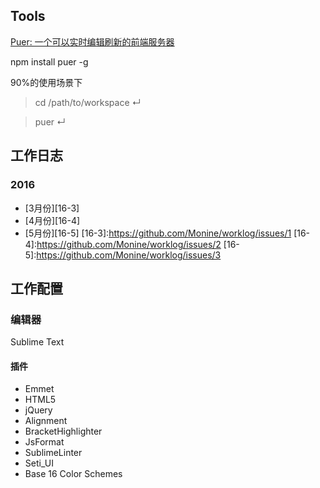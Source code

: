 Tools
---
[Puer: 一个可以实时编辑刷新的前端服务器](http://leeluolee.github.io/2014/10/24/use-puer-helpus-developer-frontend/)

npm install puer -g

90%的使用场景下
> cd /path/to/workspace ↵

> puer ↵


工作日志
---
### 2016
- [3月份][16-3]
- [4月份][16-4]
- [5月份][16-5]
[16-3]:https://github.com/Monine/worklog/issues/1
[16-4]:https://github.com/Monine/worklog/issues/2
[16-5]:https://github.com/Monine/worklog/issues/3

工作配置
---
### 编辑器
Sublime Text
#### 插件
  - Emmet
  - HTML5
  - jQuery
  - Alignment
  - BracketHighlighter
  - JsFormat
  - SublimeLinter
  - Seti_UI
  - Base 16 Color Schemes
